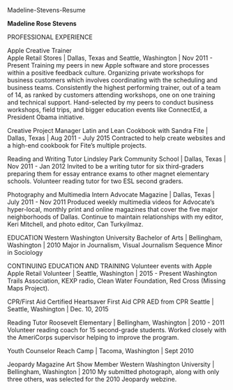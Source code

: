Madeline-Stevens-Resume

**Madeline Rose Stevens**


PROFESSIONAL EXPERIENCE 

Apple Creative Trainer  
Apple Retail Stores   |   Dallas, Texas and Seattle, Washington   |   Nov 2011 - Present
Training my peers in new Apple software and store processes within a positive feedback culture.
Organizing private workshops for business customers which involves coordinating with the scheduling and business teams.
Consistently the highest performing trainer, out of a team of 14, as ranked by customers attending workshops, one on one training and technical support.
Hand-selected by my peers to conduct business workshops, field trips, and bigger education events like ConnectEd, a President Obama initiative. 

Creative Project Manager 
Latin and Lean Cookbook with Sandra Fite   |   Dallas, Texas   |   Aug 2011 - July 2015
Contracted to help create websites and a high-end cookbook for Fite’s multiple projects.

Reading and Writing Tutor
Lindsley Park Community School   |   Dallas, Texas   |   Nov 2011 - Jan 2012
Invited to be a writing tutor for six third-graders preparing them for essay entrance exams to other magnet elementary schools.
Volunteer reading tutor for two ESL second graders.

Photography and Multimedia Intern 
Advocate Magazine   |   Dallas, Texas   |   July 2011 - Nov 2011
Produced weekly multimedia videos for Advocate’s hyper-local, monthly print and online magazines that cover the five major neighborhoods of Dallas.
Continue to maintain relationships with my editor, Keri Mitchell, and photo editor, Can Turkyilmaz.

EDUCATION
Western Washington University
Bachelor of Arts   |   Bellingham, Washington   |   2010
Major in Journalism, Visual Journalism Sequence
Minor in Sociology

CONTINUING EDUCATION AND TRAINING 
Volunteer events with Apple 
Apple Retail Volunteer  |   Seattle, Washington   |   2015 - Present 
Washington Trails Association, KEXP radio, Clean Water Foundation, Red Cross (Missing Maps Project). 

CPR/First Aid Certified 
Heartsaver First Aid CPR AED from CPR Seattle  |   Seattle, Washington   |   Dec. 10, 2015

Reading Tutor
Roosevelt Elementary   |   Bellingham, Washington   |   2010 - 2011
Volunteer reading coach for 15 second-grade students.
Worked closely with the AmeriCorps supervisor helping to improve the program.

Youth Counselor
Reach Camp   |   Tacoma, Washington   |   Sept 2010

Jeopardy Magazine Art Show Member
Western Washington University   |    Bellingham, Washington   |   2010
My submitted photograph, along with only three others, was selected for the 2010 Jeopardy webzine.
